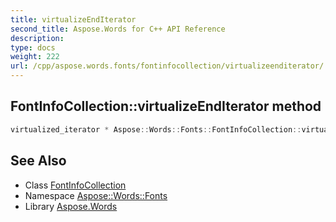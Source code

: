 ```yaml
---
title: virtualizeEndIterator
second_title: Aspose.Words for C++ API Reference
description: 
type: docs
weight: 222
url: /cpp/aspose.words.fonts/fontinfocollection/virtualizeenditerator/
---
```

## FontInfoCollection::virtualizeEndIterator method




```cpp
virtualized_iterator * Aspose::Words::Fonts::FontInfoCollection::virtualizeEndIterator() override
```

## See Also

* Class [FontInfoCollection](../)
* Namespace [Aspose::Words::Fonts](../../)
* Library [Aspose.Words](../../../)
